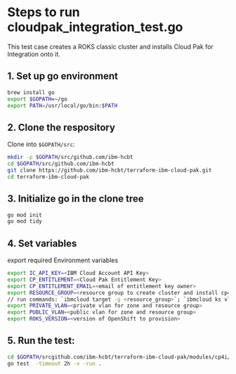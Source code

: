 # Steps to run cloudpak_integration_test.go

This test case creates a ROKS classic cluster and installs Cloud Pak for Integration onto it.

## 1. Set up go environment

```bash
brew install go
export $GOPATH=~/go
export PATH=/usr/local/go/bin:$PATH
```

## 2. Clone the respository

Clone into `$GOPATH/src`:

```bash
mkdir -p $GOPATH/src/github.com/ibm-hcbt
cd $GOPATH/src/github.com/ibm-hcbt
git clone https://github.com/ibm-hcbt/terraform-ibm-cloud-pak.git
cd terraform-ibm-cloud-pak
```

## 3. Initialize go in the clone tree

```bash
go mod init
go mod tidy
```

## 4. Set variables

export required Environment variables

```bash
export IC_API_KEY=<IBM Cloud Account API Key>
export CP_ENTITLEMENT=<Cloud Pak Entitlement Key>
export CP_ENTITLEMENT_EMAIL=<email of entitlement key owner>
export RESOURCE_GROUP=<resource group to create cluster and install cp4i>
// run commands: `ibmcloud target -g <resource_group>`; `ibmcloud ks vlan ls --zone tor01` to get the vlans
export PRIVATE_VLAN=<private vlan for zone and resource group>
export PUBLIC_VLAN=<public vlan for zone and resource group>
export ROKS_VERSION=<version of OpenShift to provision>
```

## 5. Run the test:

```bash
cd $GOPATH/srcgithub.com/ibm-hcbt/terraform-ibm-cloud-pak/modules/cp4i/test
go test  -timeout 2h -v -run .
```